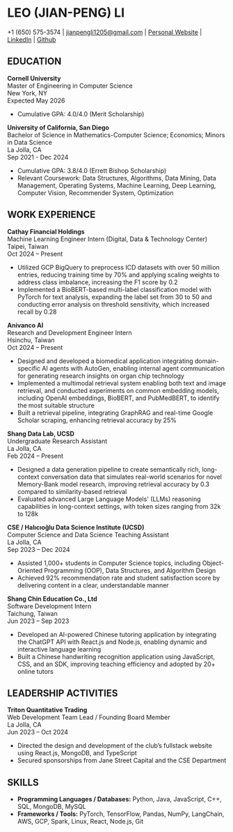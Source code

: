 # LEO (JIAN-PENG) LI
+1 (650) 575-3574 | jianpengli1205@gmail.com | [Personal Website](#) | [LinkedIn](#) | [Github](#)

## EDUCATION
**Cornell University**  
Master of Engineering in Computer Science  
New York, NY  
Expected May 2026  
- Cumulative GPA: 4.0/4.0 (Merit Scholarship)

**University of California, San Diego**  
Bachelor of Science in Mathematics-Computer Science; Economics; Minors in Data Science  
La Jolla, CA  
Sep 2021 - Dec 2024  
- Cumulative GPA: 3.8/4.0 (Errett Bishop Scholarship)  
- Relevant Coursework: Data Structures, Algorithms, Data Mining, Data Management, Operating Systems, Machine Learning, Deep Learning, Computer Vision, Recommender System, Optimization  

## WORK EXPERIENCE
**Cathay Financial Holdings**  
Machine Learning Engineer Intern (Digital, Data & Technology Center)  
Taipei, Taiwan  
Oct 2024 – Present  
- Utilized GCP BigQuery to preprocess ICD datasets with over 50 million entries, reducing training time by 70% and applying scaling weights to address class imbalance, increasing the F1 score by 0.2  
- Implemented a BioBERT-based multi-label classification model with PyTorch for text analysis, expanding the label set from 30 to 50 and conducting error analysis on threshold sensitivity, which increased recall by 0.28  

**Anivanco AI**  
Research and Development Engineer Intern  
Hsinchu, Taiwan  
Oct 2024 – Present  
- Designed and developed a biomedical application integrating domain-specific AI agents with AutoGen, enabling internal agent communication for generating research insights on organ chip technology  
- Implemented a multimodal retrieval system enabling both text and image retrieval, and conducted experiments on common embedding models, including OpenAI embeddings, BioBERT, and PubMedBERT, to identify the most suitable structure  
- Built a retrieval pipeline, integrating GraphRAG and real-time Google Scholar scraping, enhancing retrieval accuracy by 25%  

**Shang Data Lab, UCSD**  
Undergraduate Research Assistant  
La Jolla, CA  
Feb 2024 – Present  
- Designed a data generation pipeline to create semantically rich, long-context conversation data that simulates real-world scenarios for novel Memory-Bank model research, improving retrieval accuracy by 0.3 compared to similarity-based retrieval  
- Evaluated advanced Large Language Models' (LLMs) reasoning capabilities in long-context settings, with token sizes ranging from 32k to 128k  

**CSE / Halıcıoğlu Data Science Institute (UCSD)**  
Computer Science and Data Science Teaching Assistant  
La Jolla, CA  
Sep 2023 – Dec 2024  
- Assisted 1,000+ students in Computer Science topics, including Object-Oriented Programming (OOP), Data Structures, and Algorithm Design  
- Achieved 92% recommendation rate and student satisfaction score by delivering content in a clear, understandable manner  

**Shang Chin Education Co., Ltd**  
Software Development Intern  
Taichung, Taiwan  
Jun 2023 – Sep 2023  
- Developed an AI-powered Chinese tutoring application by integrating the ChatGPT API with React.js and Node.js, enabling dynamic and interactive language learning  
- Built a Chinese handwriting recognition application using JavaScript, CSS, and an SDK, improving teaching efficiency and adopted by 20+ online tutors  

## LEADERSHIP ACTIVITIES
**Triton Quantitative Trading**  
Web Development Team Lead / Founding Board Member  
La Jolla, CA  
Jun 2023 – Oct 2024  
- Directed the design and development of the club’s fullstack website using React.js, MongoDB, and TypeScript  
- Secured sponsorships from Jane Street Capital and the CSE Department  

## SKILLS
- **Programming Languages / Databases:** Python, Java, JavaScript, C++, SQL, MongoDB, MySQL  
- **Frameworks / Tools:** PyTorch, TensorFlow, Pandas, NumPy, LangChain, AWS, GCP, Spark, Linux, React, Node.js, Git  